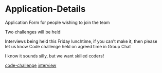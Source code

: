 # Application-Details
Application Form for people wishing to join the team


Two challenges will be held 

Interviews being held this Friday lunchtime, if you can\'t make it, then please let us know
Code challenge held on agreed time in Group Chat

I know it sounds silly, but we want skilled coders!


[code-challenge](http://github.com/GoneRogueProductions/Application-Details/blob/main/Markdown%20Files%20(READ%20ME!!)/code-challenge.md "code-challenge")
[interview](http://github.com/GoneRogueProductions/Application-Details/blob/main/Markdown%20Files%20(READ%20ME!!)/interview.md "interview")
